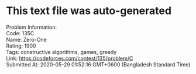 # This text file was auto-generated  
  
Problem Information:  
Code: 135C  
Name: Zero-One  
Rating: 1900  
Tags: constructive algorithms, games, greedy  
Link: https://codeforces.com/contest/135/problem/C  
Submitted At: 2020-05-29 01:52:16 GMT+0600 (Bangladesh Standard Time)  
